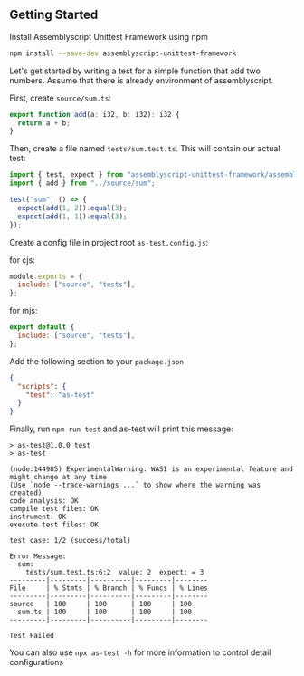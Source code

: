 ## Getting Started

Install Assemblyscript Unittest Framework using npm

```bash
npm install --save-dev assemblyscript-unittest-framework
```

Let's get started by writing a test for a simple function that add two numbers. Assume that there is already environment of assemblyscript.

First, create `source/sum.ts`:

```Typescript
export function add(a: i32, b: i32): i32 {
  return a + b;
}
```

Then, create a file named `tests/sum.test.ts`. This will contain our actual test:

```Typescript
import { test, expect } from "assemblyscript-unittest-framework/assembly";
import { add } from "../source/sum";

test("sum", () => {
  expect(add(1, 2)).equal(3);
  expect(add(1, 1)).equal(3);
});
```

Create a config file in project root `as-test.config.js`:

for cjs:

```javascript
module.exports = {
  include: ["source", "tests"],
};
```

for mjs:

```javascript
export default {
  include: ["source", "tests"],
};
```

Add the following section to your `package.json`

```json
{
  "scripts": {
    "test": "as-test"
  }
}
```

Finally, run `npm run test` and as-test will print this message:

```
> as-test@1.0.0 test
> as-test

(node:144985) ExperimentalWarning: WASI is an experimental feature and might change at any time
(Use `node --trace-warnings ...` to show where the warning was created)
code analysis: OK
compile test files: OK
instrument: OK
execute test files: OK

test case: 1/2 (success/total)

Error Message:
  sum:
    tests/sum.test.ts:6:2  value: 2  expect: = 3
---------|---------|----------|---------|--------
File     | % Stmts | % Branch | % Funcs | % Lines
---------|---------|----------|---------|--------
source   | 100     | 100      | 100     | 100
  sum.ts | 100     | 100      | 100     | 100
---------|---------|----------|---------|--------

Test Failed
```

You can also use `npx as-test -h` for more information to control detail configurations
